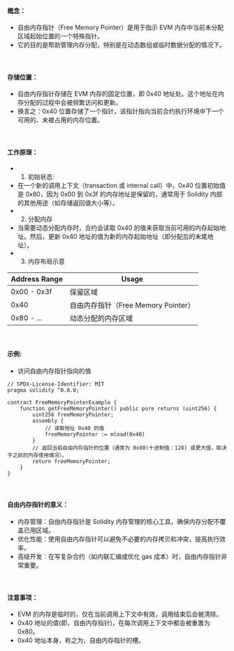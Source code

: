 #### 概念：
- 自由内存指针（Free Memory Pointer）是用于指示 EVM 内存中当前未分配区域起始位置的一个特殊指针。
- 它的目的是帮助管理内存分配，特别是在动态数组或临时数据分配的情况下。

　

#### 存储位置：
- 自由内存指针存储在 EVM 内存的固定位置，即 0x40 地址处。这个地址在内存分配的过程中会被频繁访问和更新。
- 换言之：0x40 位置存储了一个指针，该指针指向当前合约执行环境中下一个可用的、未被占用的内存位置。

　

#### 工作原理：
- 1. 初始状态:
- 在一个新的调用上下文（transaction 或 internal call）中，0x40 位置初始值是 0x80，因为 0x00 到 0x3f 的内存地址是保留的，通常用于 Solidity 内部的其他用途（如存储返回值大小等）。
- 2. 分配内存
- 当需要动态分配内存时，合约会读取 0x40 的值来获取当前可用的内存起始地址。然后，更新 0x40 地址的值为新的内存起始地址（即分配后的末尾地址）。
- 3. 内存布局示意

| Address Range  | Usage                            |
|----------------|----------------------------------|
| 0x00 - 0x3f    | 保留区域                          |
| 0x40           | 自由内存指针（Free Memory Pointer）|
| 0x80 - ...     | 动态分配的内存区域                 |

　

#### 示例:
- 访问自由内存指针指向的值
```
// SPDX-License-Identifier: MIT
pragma solidity ^0.8.0;

contract FreeMemoryPointerExample {
    function getFreeMemoryPointer() public pure returns (uint256) {
        uint256 freeMemoryPointer;
        assembly {
            // 读取地址 0x40 的值
            freeMemoryPointer := mload(0x40)
        }
        // 返回当前自由内存指针的位置（通常为 0x80(十进制值：128) 或更大值，取决于之前的内存使用情况）。
        return freeMemoryPointer;
    }
}

```

　

#### 自由内存指针的意义：
- 内存管理：自由内存指针是 Solidity 内存管理的核心工具，确保内存分配不覆盖已用区域。
- 优化性能：使用自由内存指针可以避免不必要的内存拷贝和冲突，提高执行效率。
- 高级开发：在写复杂合约（如内联汇编或优化 gas 成本）时，自由内存指针非常重要。 

　

#### 注意事项：
- EVM 的内存是临时的，仅在当前调用上下文中有效，调用结束后会被清除。
- 0x40 地址的值(即，自由内存指针)，在每次调用上下文中都会被重置为 0x80。
- 0x40 地址本身，称之为，自由内存指针的槽。